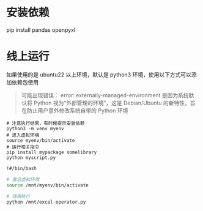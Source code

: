# 安装依赖 

pip install pandas openpyxl

# 线上运行

如果使用的是 ubuntu22 以上环境，默认是 python3 环境，使用以下方式可以添加依赖包使用

> 可能出现错误：
> error: externally-managed-environment 
> 是因为系统默认将 Python 视为“外部管理的环境”，这是 Debian/Ubuntu 的新特性，旨在防止用户意外修改系统自带的 Python 环境

```shell
# 注意执行结果，有时候提示安装依赖
python3 -m venv myenv  
# 进入虚拟环境
source myenv/bin/activate
# 运行相关指令  
pip install mypackage somelibrary  
python myscript.py
```

```bash
!#/bin/bash

# 激活虚拟环境
source /mnt/myenv/bin/activate
  
# 调用执行
python /mnt/excel-operator.py
```